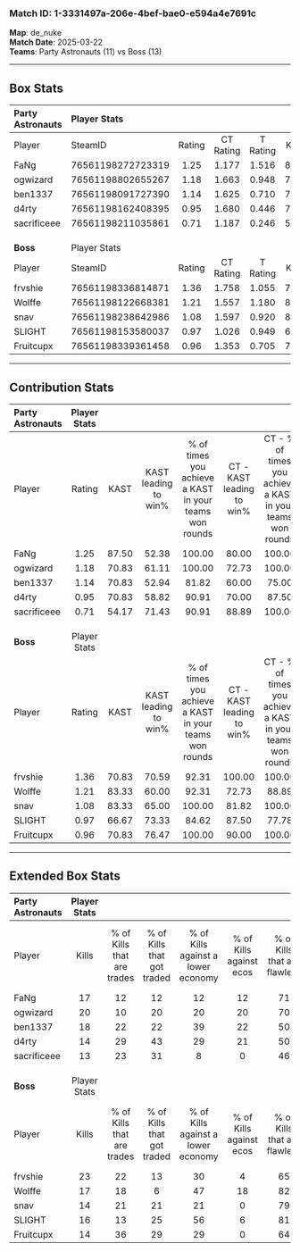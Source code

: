 ### Match ID: 1-3331497a-206e-4bef-bae0-e594a4e7691c  
**Map**: de_nuke  
**Match Date**: 2025-03-22  
**Teams**: Party Astronauts (11) vs Boss (13)  

---  

## Box Stats  

| **Party Astronauts** | Player Stats      |        |           |          |       |      |       |         |        |      |     |
| :- | :- | :-: | :-: | :-: | :-: | :-: | :-: | :-: | :-: | :-: | :-: |
| Player               | SteamID           | Rating | CT Rating | T Rating | KAST  | ADR  | Kills | Assists | Deaths | K/D  | HS% |
| FaNg                 | 76561198272723319 |  1.25  |   1.177   |  1.516   | 87.50 | 78.3 |  17   |    6    |   15   | 1.13 | 64  |
| ogwizard             | 76561198802655267 |  1.18  |   1.663   |  0.948   | 70.83 | 73.8 |  20   |    1    |   16   | 1.25 | 30  |
| ben1337              | 76561198091727390 |  1.14  |   1.625   |  0.710   | 70.83 | 89.3 |  18   |    7    |   18   | 1.00 | 33  |
| d4rty                | 76561198162408395 |  0.95  |   1.680   |  0.446   | 70.83 | 81.0 |  14   |    7    |   19   | 0.74 | 57  |
| sacrificeee          | 76561198211035861 |  0.71  |   1.187   |  0.246   | 54.17 | 46.3 |  13   |    3    |   17   | 0.76 | 38  |
|                      |                   |        |           |          |       |      |       |         |        |      |     |
|                      |                   |        |           |          |       |      |       |         |        |      |     |
|                      |                   |        |           |          |       |      |       |         |        |      |     |
| **Boss**             | Player Stats      |        |           |          |       |      |       |         |        |      |     |
| Player               | SteamID           | Rating | CT Rating | T Rating | KAST  | ADR  | Kills | Assists | Deaths | K/D  | HS% |
| frvshie              | 76561198336814871 |  1.36  |   1.758   |  1.055   | 70.83 | 89.5 |  23   |    0    |   15   | 1.53 | 43  |
| Wolffe               | 76561198122668381 |  1.21  |   1.557   |  1.180   | 83.33 | 71.3 |  17   |    7    |   15   | 1.13 | 58  |
| snav                 | 76561198238642986 |  1.08  |   1.597   |  0.920   | 83.33 | 80.2 |  14   |   11    |   18   | 0.78 | 28  |
| SLIGHT               | 76561198153580037 |  0.97  |   1.026   |  0.949   | 66.67 | 61.7 |  16   |    6    |   17   | 0.94 | 25  |
| Fruitcupx            | 76561198339361458 |  0.96  |   1.353   |  0.705   | 70.83 | 74.3 |  14   |   10    |   18   | 0.78 | 21  |
---  

## Contribution Stats  

| **Party Astronauts** | Player Stats |       |                      |                                                        |                           |                                                             |                          |                                                            |
| :- | :-: | :-: | :-: | :-: | :-: | :-: | :-: | :-: |
| Player               |    Rating    | KAST  | KAST leading to win% | % of times you achieve a KAST in your teams won rounds | CT - KAST leading to win% | CT - % of times you achieve a KAST in your teams won rounds | T - KAST leading to win% | T - % of times you achieve a KAST in your teams won rounds |
| FaNg                 |     1.25     | 87.50 |        52.38         |                         100.00                         |           80.00           |                           100.00                            |          27.27           |                           100.00                           |
| ogwizard             |     1.18     | 70.83 |        61.11         |                         100.00                         |           72.73           |                           100.00                            |          42.86           |                           100.00                           |
| ben1337              |     1.14     | 70.83 |        52.94         |                         81.82                          |           60.00           |                            75.00                            |          42.86           |                           100.00                           |
| d4rty                |     0.95     | 70.83 |        58.82         |                         90.91                          |           70.00           |                            87.50                            |          42.86           |                           100.00                           |
| sacrificeee          |     0.71     | 54.17 |        71.43         |                         90.91                          |           88.89           |                           100.00                            |          40.00           |                           66.67                            |
|                      |              |       |                      |                                                        |                           |                                                             |                          |                                                            |
|                      |              |       |                      |                                                        |                           |                                                             |                          |                                                            |
|                      |              |       |                      |                                                        |                           |                                                             |                          |                                                            |
| **Boss**             | Player Stats |       |                      |                                                        |                           |                                                             |                          |                                                            |
| Player               |    Rating    | KAST  | KAST leading to win% | % of times you achieve a KAST in your teams won rounds | CT - KAST leading to win% | CT - % of times you achieve a KAST in your teams won rounds | T - KAST leading to win% | T - % of times you achieve a KAST in your teams won rounds |
| frvshie              |     1.36     | 70.83 |        70.59         |                         92.31                          |          100.00           |                           100.00                            |          37.50           |                           75.00                            |
| Wolffe               |     1.21     | 83.33 |        60.00         |                         92.31                          |           72.73           |                            88.89                            |          44.44           |                           100.00                           |
| snav                 |     1.08     | 83.33 |        65.00         |                         100.00                         |           81.82           |                           100.00                            |          44.44           |                           100.00                           |
| SLIGHT               |     0.97     | 66.67 |        73.33         |                         84.62                          |           87.50           |                            77.78                            |          57.14           |                           100.00                           |
| Fruitcupx            |     0.96     | 70.83 |        76.47         |                         100.00                         |           90.00           |                           100.00                            |          57.14           |                           100.00                           |
---  

## Extended Box Stats  

| **Party Astronauts** | Player Stats |                            |                            |                                    |                         |                              |                                 |        |                             |                                     |                          |                               |                            |
| :- | :-: | :-: | :-: | :-: | :-: | :-: | :-: | :-: | :-: | :-: | :-: | :-: | :-: |
| Player               |    Kills     | % of Kills that are trades | % of Kills that got traded | % of Kills against a lower economy | % of Kills against ecos | % of Kills that are flawless | % of Kills that are close duels | Deaths | % of Deaths that get traded | % of Deaths against a lower economy | % of Deaths against ecos | % of Deaths that are flawless | % of Deaths that are close |
| FaNg                 |      17      |             12             |             12             |                 12                 |           12            |              71              |                0                |   15   |             33              |                 20                  |            13            |              87               |             7              |
| ogwizard             |      20      |             10             |             20             |                 20                 |           20            |              70              |                0                |   16   |             25              |                  0                  |            0             |              81               |             0              |
| ben1337              |      18      |             22             |             22             |                 39                 |           22            |              50              |                6                |   18   |              6              |                  0                  |            0             |              56               |             17             |
| d4rty                |      14      |             29             |             43             |                 29                 |           21            |              50              |               14                |   19   |             26              |                 11                  |            5             |              58               |             11             |
| sacrificeee          |      13      |             23             |             31             |                 8                  |            0            |              46              |                0                |   17   |              0              |                 12                  |            12            |              94               |             0              |
|                      |              |                            |                            |                                    |                         |                              |                                 |        |                             |                                     |                          |                               |                            |
|                      |              |                            |                            |                                    |                         |                              |                                 |        |                             |                                     |                          |                               |                            |
|                      |              |                            |                            |                                    |                         |                              |                                 |        |                             |                                     |                          |                               |                            |
| **Boss**             | Player Stats |                            |                            |                                    |                         |                              |                                 |        |                             |                                     |                          |                               |                            |
| Player               |    Kills     | % of Kills that are trades | % of Kills that got traded | % of Kills against a lower economy | % of Kills against ecos | % of Kills that are flawless | % of Kills that are close duels | Deaths | % of Deaths that get traded | % of Deaths against a lower economy | % of Deaths against ecos | % of Deaths that are flawless | % of Deaths that are close |
| frvshie              |      23      |             22             |             13             |                 30                 |            4            |              65              |                4                |   15   |             13              |                 27                  |            0             |              53               |             0              |
| Wolffe               |      17      |             18             |             6              |                 47                 |           18            |              82              |                0                |   15   |             33              |                 13                  |            0             |              60               |             0              |
| snav                 |      14      |             21             |             21             |                 21                 |            0            |              79              |                7                |   18   |             44              |                 22                  |            0             |              56               |             11             |
| SLIGHT               |      16      |             13             |             25             |                 56                 |            6            |              81              |               13                |   17   |             12              |                 24                  |            6             |              71               |             0              |
| Fruitcupx            |      14      |             36             |             29             |                 29                 |            0            |              64              |               14                |   18   |             17              |                 22                  |            6             |              61               |             6              |
